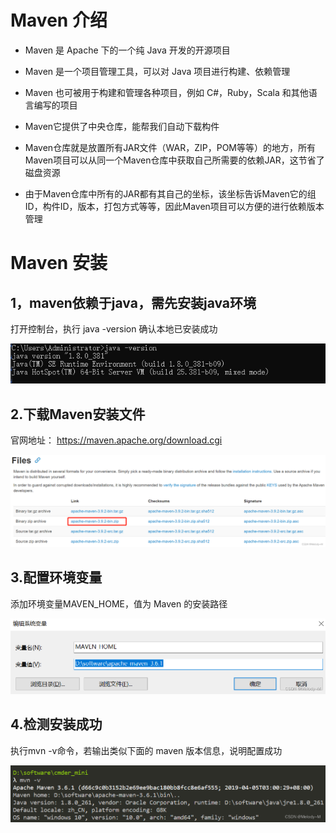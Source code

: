 # 
# Maven 介绍
- Maven 是 Apache 下的一个纯 Java 开发的开源项目

- Maven 是一个项目管理工具，可以对 Java 项目进行构建、依赖管理

- Maven 也可被用于构建和管理各种项目，例如 C#，Ruby，Scala 和其他语言编写的项目

- Maven它提供了中央仓库，能帮我们自动下载构件

- Maven仓库就是放置所有JAR文件（WAR，ZIP，POM等等）的地方，所有Maven项目可以从同一个Maven仓库中获取自己所需要的依赖JAR，这节省了磁盘资源

- 由于Maven仓库中所有的JAR都有其自己的坐标，该坐标告诉Maven它的组ID，构件ID，版本，打包方式等等，因此Maven项目可以方便的进行依赖版本管理

# Maven 安装
## 1，maven依赖于java，需先安装java环境

打开控制台，执行 java -version 确认本地已安装成功

![img.png](img.png)

## 2.下载Maven安装文件


官网地址： https://maven.apache.org/download.cgi

![img_1.png](img_1.png)

## 3.配置环境变量

添加环境变量MAVEN_HOME，值为 Maven 的安装路径

![img_2.png](img_2.png)

## 4.检测安装成功
执行mvn -v命令，若输出类似下面的 maven 版本信息，说明配置成功 

![img_3.png](img_3.png)

